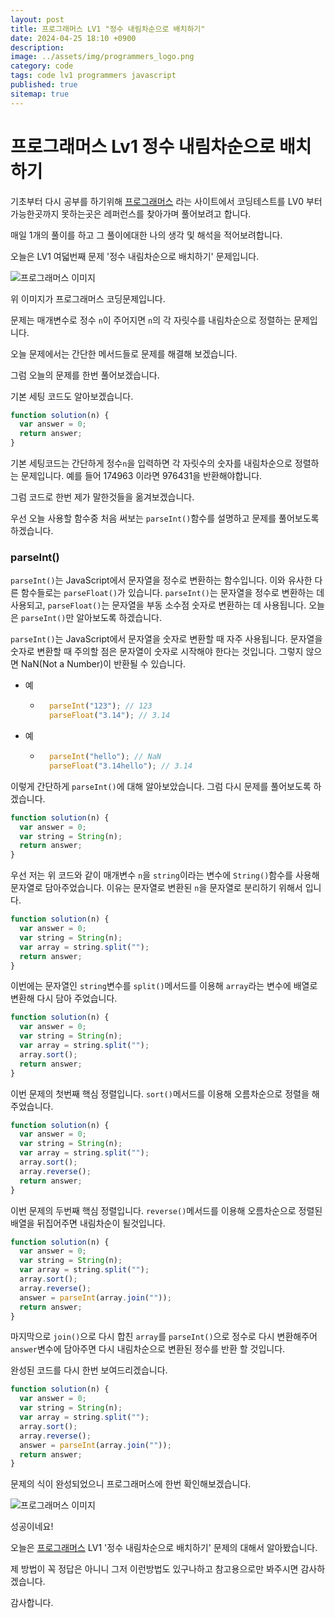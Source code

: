 ```yaml
---
layout: post
title: 프로그래머스 LV1 "정수 내림차순으로 배치하기"
date: 2024-04-25 18:10 +0900
description: 
image: ../assets/img/programmers_logo.png
category: code
tags: code lv1 programmers javascript
published: true
sitemap: true
---
```


# 프로그래머스 Lv1 정수 내림차순으로 배치하기

  기초부터 다시 공부를 하기위해 [프로그래머스](https://programmers.co.kr/) 라는 사이트에서
  코딩테스트를 LV0 부터 가능한곳까지 못하는곳은 레퍼런스를 찾아가며 풀어보려고 합니다.
  
  매일 1개의 풀이를 하고 그 풀이에대한 나의 생각 및 해석을 적어보려합니다.

  오늘은 LV1 여덟번째 문제 '정수 내림차순으로 배치하기' 문제입니다.

  ![프로그래머스 이미지](../assets/img/정수내림차순으로배치하기_01.png)

  위 이미지가 프로그래머스 코딩문제입니다.
  
  문제는 매개변수로 정수 `n`이 주어지면 `n`의 각 자릿수를 내림차순으로 정렬하는 문제입니다.

  오늘 문제에서는 간단한 메서드들로 문제를 해결해 보겠습니다.

  그럼 오늘의 문제를 한번 풀어보겠습니다.

  기본 세팅 코드도 알아보겠습니다.
  
```javascript
function solution(n) {
  var answer = 0;
  return answer;
}
```

기본 세팅코드는 간단하게 정수`n`을 입력하면 각 자릿수의 숫자를 내림차순으로 정렬하는 문제입니다. 예를 들어 174963 이라면 976431을 반환해야합니다.

그럼 코드로 한번 제가 말한것들을 옮겨보겠습니다.

우선 오늘 사용할 함수중 처음 써보는 `parseInt()`함수를 설명하고 문제를 풀어보도록 하겠습니다.

### parseInt()
`parseInt()`는 JavaScript에서 문자열을 정수로 변환하는 함수입니다. 이와 유사한 다른 함수들로는 `parseFloat()`가 있습니다. `parseInt()`는 문자열을 정수로 변환하는 데 사용되고, `parseFloat()`는 문자열을 부동 소수점 숫자로 변환하는 데 사용됩니다. 오늘은 `parseInt()`만 알아보도록 하겠습니다.

`parseInt()`는 JavaScript에서 문자열을 숫자로 변환할 때 자주 사용됩니다. 문자열을 숫자로 변환할 때 주의할 점은 문자열이 숫자로 시작해야 한다는 것입니다. 그렇지 않으면 NaN(Not a Number)이 반환될 수 있습니다.
+ 예
  + ```javascript
      parseInt("123"); // 123
      parseFloat("3.14"); // 3.14
    ```
+ 예
  + ```javascript
      parseInt("hello"); // NaN
      parseFloat("3.14hello"); // 3.14
    ```

이렇게 간단하게 `parseInt()`에 대해 알아보았습니다. 그럼 다시 문제를 풀어보도록 하겠습니다.

```javascript
function solution(n) {
  var answer = 0;
  var string = String(n);
  return answer;
}
```

우선 저는 위 코드와 같이 매개변수 `n`을 `string`이라는 변수에 `String()`함수를 사용해 문자열로 담아주었습니다. 이유는 문자열로 변환된 `n`을 문자열로 분리하기 위해서 입니다.

```javascript
function solution(n) {
  var answer = 0;
  var string = String(n);
  var array = string.split("");
  return answer;
}
```

이번에는 문자열인 `string`변수를 `split()`메서드를 이용해 `array`라는 변수에 배열로 변환해 다시 담아 주었습니다.

```javascript
function solution(n) {
  var answer = 0;
  var string = String(n);
  var array = string.split("");
  array.sort();
  return answer;
}
```

이번 문제의 첫번째 핵심 정렬입니다. `sort()`메서드를 이용해 오름차순으로 정렬을 해주었습니다.

```javascript
function solution(n) {
  var answer = 0;
  var string = String(n);
  var array = string.split("");
  array.sort();
  array.reverse();
  return answer;
}
```

이번 문제의 두번째 핵심 정렬입니다. `reverse()`메서드를 이용해 오름차순으로 정렬된 배열을 뒤집어주면 내림차순이 될것입니다.

```javascript
function solution(n) {
  var answer = 0;
  var string = String(n);
  var array = string.split("");
  array.sort();
  array.reverse();
  answer = parseInt(array.join(""));
  return answer;
}
```

마지막으로 `join()`으로 다시 합친 `array`를 `parseInt()`으로 정수로 다시 변환해주어 `answer`변수에 담아주면 다시 내림차순으로 변환된 정수를 반환 할 것입니다. 

완성된 코드를 다시 한번 보여드리겠습니다.

```javascript
function solution(n) {
  var answer = 0;
  var string = String(n);
  var array = string.split("");
  array.sort();
  array.reverse();
  answer = parseInt(array.join(""));
  return answer;
}
```

문제의 식이 완성되었으니 프로그래머스에 한번 확인해보겠습니다.

![프로그래머스 이미지](../assets/img/정수내림차순으로배치하기_02.png)

성공이네요!

오늘은 [프로그래머스](https://programmers.co.kr/) LV1 '정수 내림차순으로 배치하기' 문제의 대해서 알아봤습니다.

제 방법이 꼭 정답은 아니니 그저 이런방법도 있구나하고 참고용으로만 봐주시면 감사하겠습니다.

감사합니다.